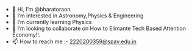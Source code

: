 - 👋 Hi, I’m @bharatoraon
- 👀 I’m interested in Astronomy,Physics & Engineering
- 🌱 I’m currently learning Physics
- 💞️ I’m looking to collaborate on How to Elimante Tech Based Attention Economy!!.
- 📫 How to reach me :- 2220200359@spav.edu.in

<!---
bharatoraon/bharatoraon is a ✨ special ✨ repository because its `README.md` (this file) appears on your GitHub profile.
You can click the Preview link to take a look at your changes.
--->
